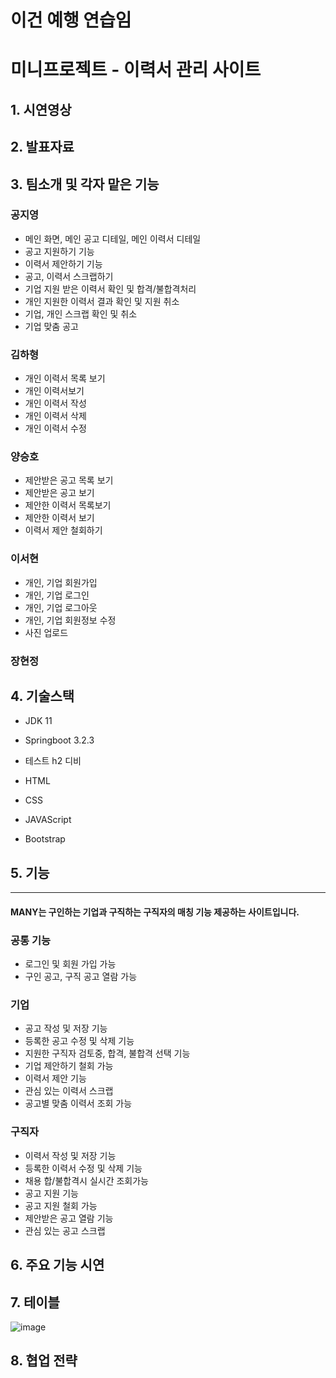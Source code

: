 # 이건 예행 연습임

# 미니프로젝트 - 이력서 관리 사이트
## 1. 시연영상
## 2. 발표자료
## 3. 팀소개 및 각자 맡은 기능
### 공지영
+ 메인 화면, 메인 공고 디테일, 메인 이력서 디테일
+ 공고 지원하기 기능
+ 이력서 제안하기 기능
+ 공고, 이력서 스크랩하기
+ 기업 지원 받은 이력서 확인 및 합격/불합격처리
+ 개인 지원한 이력서 결과 확인 및 지원 취소
+ 기업, 개인 스크랩 확인 및 취소
+ 기업 맞춤 공고
### 김하형
+ 개인 이력서 목록 보기
+ 개인 이력서보기
+ 개인 이력서 작성
+ 개인 이력서 삭제
+ 개인 이력서 수정
### 양승호
+ 제안받은 공고 목록 보기
+ 제안받은 공고  보기
+ 제안한 이력서 목록보기
+ 제안한 이력서 보기
+ 이력서 제안 철회하기
### 이서현
+ 개인, 기업 회원가입
+ 개인, 기업 로그인
+ 개인, 기업 로그아웃
+ 개인, 기업 회원정보 수정
+ 사진 업로드
### 장현정

## 4. 기술스택
+ JDK 11

+ Springboot 3.2.3

+ 테스트 h2 디비

+ HTML

+ CSS

+ JAVAScript

+ Bootstrap
## 5. 기능
-----------------------
#### MANY는 구인하는 기업과 구직하는 구직자의 매칭 기능 제공하는 사이트입니다.


### 공통 기능
+ 로그인 및 회원 가입 가능
+ 구인 공고, 구직 공고 열람 가능
### 기업
+ 공고 작성 및 저장 기능
+ 등록한 공고 수정 및 삭제 기능
+ 지원한 구직자 검토중, 합격, 불합격 선택 기능
+ 기업 제안하기 철회 가능
+ 이력서 제안 기능
+ 관심 있는 이력서 스크랩
+ 공고별 맞춤 이력서 조회 가능 
### 구직자
+ 이력서 작성 및 저장 기능
+ 등록한 이력서 수정 및 삭제 기능
+ 채용 합/불합격시 실시간 조회가능 
+ 공고 지원 기능
+ 공고 지원 철회 가능
+ 제안받은 공고 열람 기능
+ 관심 있는 공고 스크랩
## 6. 주요 기능 시연
## 7. 테이블
![image](https://github.com/Kongjiyoung/miniproject/assets/52162820/fe8f21df-8ff8-4c20-a38b-bcb612843ab0)
## 8. 협업 전략

